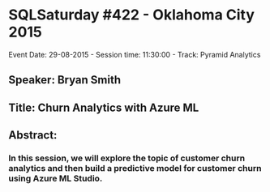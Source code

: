 # SQLSaturday #422 - Oklahoma City 2015
Event Date: 29-08-2015 - Session time: 11:30:00 - Track: Pyramid Analytics
## Speaker: Bryan Smith
## Title: Churn Analytics with Azure ML
## Abstract:
### In this session, we will explore the topic of customer churn analytics and then build a predictive model for customer churn using Azure ML Studio.
